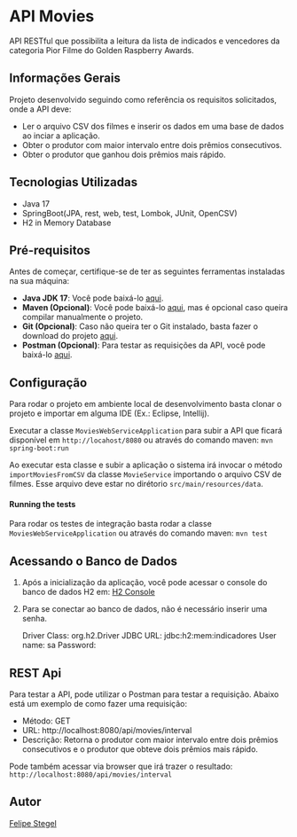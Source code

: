 # API Movies

API RESTful que possibilita a leitura da lista de indicados e vencedores da categoria Pior Filme do Golden Raspberry Awards.

## Informações Gerais
Projeto desenvolvido seguindo como referência os requisitos solicitados, onde a API deve:
* Ler o arquivo CSV dos filmes e inserir os dados em uma base de dados ao inciar a aplicação.
* Obter o  produtor com  maior  intervalo  entre  dois  prêmios consecutivos.
* Obter o  produtor que ganhou  dois  prêmios mais rápido.

## Tecnologias Utilizadas

* Java 17
* SpringBoot(JPA, rest, web, test, Lombok, JUnit, OpenCSV)
* H2 in Memory Database

## Pré-requisitos

Antes de começar, certifique-se de ter as seguintes ferramentas instaladas na sua máquina:

- **Java JDK 17**: Você pode baixá-lo [aqui](https://www.oracle.com/br/java/technologies/downloads/#java17).
- **Maven (Opcional)**: Você pode baixá-lo [aqui](https://dlcdn.apache.org/maven/maven-3/3.9.4/binaries/apache-maven-3.9.4-bin.zip), mas é opcional caso queira compilar manualmente o projeto.
- **Git (Opcional)**: Caso não queira ter o Git instalado, basta fazer o download do projeto [aqui](https://git-scm.com/downloads).
- **Postman (Opcional)**: Para testar as requisições da API, você pode baixá-lo [aqui](https://www.postman.com/downloads/).

## Configuração

Para rodar o projeto em ambiente local de desenvolvimento basta clonar o projeto e importar em alguma IDE (Ex.: Eclipse, Intellij).

Executar a classe ``` MoviesWebServiceApplication ``` para subir a API que ficará disponível em ```http://locahost/8080``` ou através do comando maven: ```mvn spring-boot:run```

Ao executar esta classe e subir a aplicação o sistema irá invocar o método ```importMoviesFromCSV``` da classe ```MovieService``` importando o arquivo CSV de filmes.
Esse arquivo deve estar no dirétorio ```src/main/resources/data```.

#### Running the tests
Para rodar os testes de integração basta rodar a classe ```MoviesWebServiceApplication``` ou através do comando maven: ```mvn test```

## Acessando o Banco de Dados

1. Após a inicialização da aplicação, você pode acessar o console do banco de dados H2 em: [H2 Console](http://localhost:8080/h2-console)

2. Para se conectar ao banco de dados, não é necessário inserir uma senha.

    Driver Class: org.h2.Driver
    JDBC URL: jdbc:h2:mem:indicadores
    User name: sa
    Password:

## REST Api

Para testar a API, pode utilizar o Postman para testar a requisição. Abaixo está um exemplo de como fazer uma requisição:

- Método: GET
- URL: http://localhost:8080/api/movies/interval
- Descrição: Retorna o produtor com maior intervalo entre dois prêmios consecutivos e o produtor que obteve dois prêmios mais rápido.

Pode também acessar via browser que irá trazer o resultado: `http://localhost:8080/api/movies/interval`


## Autor

[Felipe Stegel](https://www.linkedin.com/in/felipestegel/)
